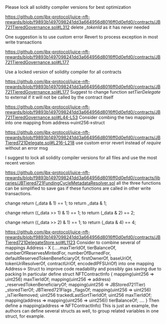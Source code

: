Please lock all solidity compiler versions for best optimization

https://github.com/jbx-protocol/juice-nft-rewards/blob/f9893b1497098241dd3a664956d8016ff0d0efd0/contracts/JB721TieredGovernance.sol#L312
delete *_tokenId* as it has never needed

One suggestion is to use custom error Revert to process exception in most write transactions

https://github.com/jbx-protocol/juice-nft-rewards/blob/f9893b1497098241dd3a664956d8016ff0d0efd0/contracts/JB721TieredGovernance.sol#L177

Use a locked version of solidity compiler for all contracts


https://github.com/jbx-protocol/juice-nft-rewards/blob/f9893b1497098241dd3a664956d8016ff0d0efd0/contracts/JB721TieredGovernance.sol#L177
Suggest to change function *setTierDelegate* to external if it will not be called by the contract itself

https://github.com/jbx-protocol/juice-nft-rewards/blob/f9893b1497098241dd3a664956d8016ff0d0efd0/contracts/JB721TieredGovernance.sol#L44-L53
Consider combing the two mappings into one mapping from address->uint256->struct

https://github.com/jbx-protocol/juice-nft-rewards/blob/f9893b1497098241dd3a664956d8016ff0d0efd0/contracts/JBTiered721Delegate.sol#L216-L218
use custom error revert instead of *require* without an error msg

I suggest to lock all solidity compiler versions for all files and use the most recent version

https://github.com/jbx-protocol/juice-nft-rewards/blob/f9893b1497098241dd3a664956d8016ff0d0efd0/contracts/libraries/JBTiered721FundingCycleMetadataResolver.sol
all the three functions can be simplified to save gas if these functions are called in other write transactions. 

change
        return (_data & 1) == 1;
to 
       return _data & 1;

change 
       return ((_data >> 1) & 1) == 1;
to 
       return (_data & 2) == 2;

change
         return ((_data >> 2) & 1) == 1;
to 
       return (_data  & 4) == 4;

https://github.com/jbx-protocol/juice-nft-rewards/blob/f9893b1497098241dd3a664956d8016ff0d0efd0/contracts/JBTiered721DelegateStore.sol#L1123
Consider to combine several of mappings Address - X (.....maxTierIdOf, tierBalanceOf, numberOfReservesMintedFor, numberOfBurnedFor, defaultReservedTokenBeneficiaryOf, firstOwnerOf, baseUriOf, tokenUriResolverOf, contractUriOf, encodedIPFSUriOf)  into one mapping Address-> Struct to improve code readability and possibly gas saving due to packing
In particular define 
struct NFTContractInfo {
    mapping(uint256 => uint256) maxTierIdOf;
    mapping(uint256 => address) _reservedTokenBeneficiaryOf;
    mapping(uint256 => JBStored721Tier) _storedTierOf;
    JBTiered721Flags  _flagsOf;
    mapping(uint256 => uint256) _isTierRemoved;
    uint256 trackedLastSortTierIdOf;
    uint256 maxTierIdOf;
    mapping(address => mapping(uint256 => uint256))  tierBalanceOf;
    ....
}
Then define a mapping(address => NFTContractInfo)
This is just an example, the authors can define several structs as well, to group related variables in one struct, for example. 

 


